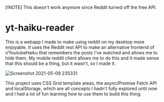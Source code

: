 [!NOTE]
This doesn't work anymore since Reddit turned off the free API.

# yt-haiku-reader
This is a webapp I made to make using reddit on my desktop more enjoyable. It uses the Reddit rest API to make an alternative frontend of r/YoutubeHaiku 
that remembers the posts I've watched and allows me to hide them. My mobile reddit client allows me to do this and it made sense that this should be a thing, but it wasn't,
so I made it.

![Screenshot 2021-05-09 235331](https://user-images.githubusercontent.com/44104194/117604141-9a42b700-b122-11eb-82e9-f30d568b3e09.png)

This project uses CSS Grid template areas, the async/Promise Fetch API and localStorage, which are all concepts I hadn't fully explored until now and I had a lot of fun learning
how to use them to build this thing.

